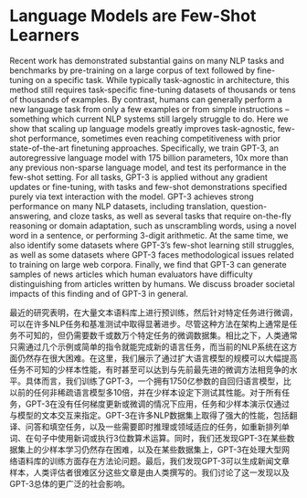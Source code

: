 # Language Models are Few-Shot Learners

Recent work has demonstrated substantial gains on many NLP tasks and benchmarks by pre-training on a large corpus of text followed by fine-tuning on a specific task. While typically task-agnostic in architecture, this method still requires task-specific fine-tuning datasets of thousands or tens of thousands of examples. By contrast, humans can generally perform a new language task from only a few examples or from simple instructions – something which current NLP systems still largely struggle to do. Here we show that scaling up language models greatly improves task-agnostic, few-shot performance, sometimes even reaching competitiveness with prior state-of-the-art finetuning approaches. Specifically, we train GPT-3, an autoregressive language model with 175 billion parameters, 10x more than any previous non-sparse language model, and test its performance in the few-shot setting. For all tasks, GPT-3 is applied without any gradient updates or fine-tuning, with tasks and few-shot demonstrations specified purely via text interaction with the model. GPT-3 achieves strong performance on many NLP datasets, including translation, question-answering, and cloze tasks, as well as several tasks that require on-the-fly reasoning or domain adaptation, such as unscrambling words, using a novel word in a sentence, or performing 3-digit arithmetic. At the same time, we also identify some datasets where GPT-3’s few-shot learning still struggles, as well as some datasets where GPT-3 faces methodological issues related to training on large web corpora. Finally, we find that GPT-3 can generate samples of news articles which human evaluators have difficulty distinguishing from articles written by humans. We discuss broader societal impacts of this finding and of GPT-3 in general.

最近的研究表明，在大量文本语料库上进行预训练，然后针对特定任务进行微调，可以在许多NLP任务和基准测试中取得显著进步。尽管这种方法在架构上通常是任务不可知的，但仍需要数千或数万个特定任务的微调数据集。相比之下，人类通常只需通过几个示例或简单的指令就能完成新的语言任务，而当前的NLP系统在这方面仍然存在很大困难。在这里，我们展示了通过扩大语言模型的规模可以大幅提高任务不可知的少样本性能，有时甚至可以达到与先前最先进的微调方法相竞争的水平。具体而言，我们训练了GPT-3，一个拥有1750亿参数的自回归语言模型，比以前的任何非稀疏语言模型多10倍，并在少样本设定下测试其性能。对于所有任务，GPT-3在没有任何梯度更新或微调的情况下应用，任务和少样本演示仅通过与模型的文本交互来指定。GPT-3在许多NLP数据集上取得了强大的性能，包括翻译、问答和填空任务，以及一些需要即时推理或领域适应的任务，如重新排列单词、在句子中使用新词或执行3位数算术运算。同时，我们还发现GPT-3在某些数据集上的少样本学习仍然存在困难，以及在某些数据集上，GPT-3在处理大型网络语料库的训练方面存在方法论问题。最后，我们发现GPT-3可以生成新闻文章样本，人类评估者很难区分这些文章是由人类撰写的。我们讨论了这一发现以及GPT-3总体的更广泛的社会影响。
